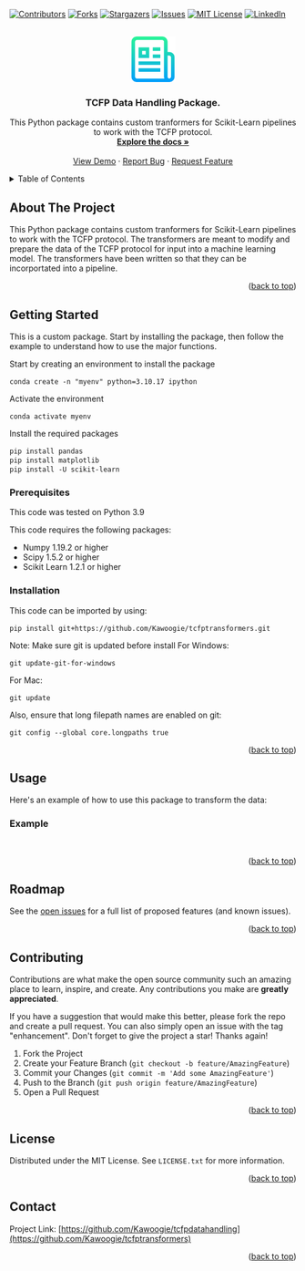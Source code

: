 <!-- Improved compatibility of back to top link: See: https://github.com/othneildrew/Best-README-Template/pull/73 -->
<a name="readme-top"></a>
<!-- -->



<!-- PROJECT SHIELDS -->
<!--
*** I'm using markdown "reference style" links for readability.
*** Reference links are enclosed in brackets [ ] instead of parentheses ( ).
*** See the bottom of this document for the declaration of the reference variables
*** for contributors-url, forks-url, etc. This is an optional, concise syntax you may use.
*** https://www.markdownguide.org/basic-syntax/#reference-style-links
-->
[![Contributors][contributors-shield]][contributors-url]
[![Forks][forks-shield]][forks-url]
[![Stargazers][stars-shield]][stars-url]
[![Issues][issues-shield]][issues-url]
[![MIT License][license-shield]][license-url]
[![LinkedIn][linkedin-shield]][linkedin-url]



<!-- PROJECT LOGO -->
<br />
<div align="center">
  <a href="https://github.com/Kawoogie/tcfptransformers">
    <img src="images/logo.png" alt="Logo" width="80" height="80">
  </a>

<h3 align="center">TCFP Data Handling Package.</h3>

  <p align="center">
    This Python package contains custom tranformers for Scikit-Learn pipelines to work with the TCFP protocol.
    <br />
    <a href="https://github.com/Kawoogie/tcfptransformers"><strong>Explore the docs »</strong></a>
    <br />
    <br />
    <a href="https://github.com/Kawoogie/tcfptransformers">View Demo</a>
    ·
    <a href="https://github.com/Kawoogie/tcfptransformers/issues">Report Bug</a>
    ·
    <a href="https://github.com/Kawoogie/tcfptransformers/issues">Request Feature</a>
  </p>
</div>



<!-- TABLE OF CONTENTS -->
<details>
  <summary>Table of Contents</summary>
  <ol>
    <li>
      <a href="#about-the-project">About The Project</a>
      <ul>
        </ul>
    </li>
    <li>
      <a href="#getting-started">Getting Started</a>
      <ul>
        <li><a href="#prerequisites">Prerequisites</a></li>
        <li><a href="#installation">Installation</a></li>
      </ul>
    </li>
    <li><a href="#usage">Usage</a></li>
    <li><a href="#roadmap">Roadmap</a></li>
    <li><a href="#contributing">Contributing</a></li>
    <li><a href="#license">License</a></li>
    <li><a href="#contact">Contact</a></li>    
  </ol>
</details>



<!-- ABOUT THE PROJECT -->
## About The Project
This Python package contains custom tranformers for Scikit-Learn pipelines to work with the TCFP protocol. The transformers are meant to modify and prepare the data of the TCFP protocol for input into a machine learning model. The transformers have been written so that they can be incorportated into a pipeline.
<p align="right">(<a href="#readme-top">back to top</a>)</p>




<!-- GETTING STARTED -->
## Getting Started

This is a custom package. Start by installing the package, then follow the example to understand how to use the major functions.

Start by creating an environment to install the package
```
conda create -n "myenv" python=3.10.17 ipython
```

Activate the environment
```
conda activate myenv
```

Install the required packages
```
pip install pandas
pip install matplotlib
pip install -U scikit-learn
```


### Prerequisites
This code was tested on Python 3.9

This code requires the following packages:
- Numpy 1.19.2 or higher
- Scipy 1.5.2 or higher
- Scikit Learn 1.2.1 or higher
  

### Installation
This code can be imported by using: 
```
pip install git+https://github.com/Kawoogie/tcfptransformers.git
```

Note: Make sure git is updated before install
For Windows:
```
git update-git-for-windows
```
For Mac:
```
git update
```
Also, ensure that long filepath names are enabled on git:
```
git config --global core.longpaths true
```


<p align="right">(<a href="#readme-top">back to top</a>)</p>

  


<!-- USAGE EXAMPLES -->
## Usage
Here's an example of how to use this package to transform the data: 
### Example 
```


```
<p align="right">(<a href="#readme-top">back to top</a>)</p>



<!-- ROADMAP -->
## Roadmap

See the [open issues](https://github.com/Kawoogie/tcfptransformers/issues) for a full list of proposed features (and known issues).

<p align="right">(<a href="#readme-top">back to top</a>)</p>



<!-- CONTRIBUTING -->
## Contributing

Contributions are what make the open source community such an amazing place to learn, inspire, and create. Any contributions you make are **greatly appreciated**.

If you have a suggestion that would make this better, please fork the repo and create a pull request. You can also simply open an issue with the tag "enhancement".
Don't forget to give the project a star! Thanks again!

1. Fork the Project
2. Create your Feature Branch (`git checkout -b feature/AmazingFeature`)
3. Commit your Changes (`git commit -m 'Add some AmazingFeature'`)
4. Push to the Branch (`git push origin feature/AmazingFeature`)
5. Open a Pull Request

<p align="right">(<a href="#readme-top">back to top</a>)</p>



<!-- LICENSE -->
## License

Distributed under the MIT License. See `LICENSE.txt` for more information.

<p align="right">(<a href="#readme-top">back to top</a>)</p>



<!-- CONTACT -->
## Contact
Project Link: [https://github.com/Kawoogie/tcfpdatahandling](https://github.com/Kawoogie/tcfptransformers)

<p align="right">(<a href="#readme-top">back to top</a>)</p>






<!-- MARKDOWN LINKS & IMAGES -->
<!-- https://www.markdownguide.org/basic-syntax/#reference-style-links -->
[contributors-shield]: https://img.shields.io/github/contributors/Kawoogie/tcfptransformers.svg?style=for-the-badge
[contributors-url]: https://github.com/Kawoogie/tcfptransformers/graphs/contributors
[forks-shield]: https://img.shields.io/github/forks/Kawoogie/tcfptransformers.svg?style=for-the-badge
[forks-url]: https://github.com/Kawoogie/tcfptransformers/network/members
[stars-shield]: https://img.shields.io/github/stars/Kawoogie/tcfptransformers.svg?style=for-the-badge
[stars-url]: https://github.com/Kawoogie/tcfptransformers/stargazers
[issues-shield]: https://img.shields.io/github/issues/Kawoogie/tcfptransformers.svg?style=for-the-badge
[issues-url]: https://github.com/Kawoogie/tcfptransformers/issues
[license-shield]: https://img.shields.io/github/license/Kawoogie/tcfptransformers.svg?style=for-the-badge
[license-url]: https://github.com/Kawoogie/tcfptransformers/blob/master/LICENSE.txt
[linkedin-shield]: https://img.shields.io/badge/-LinkedIn-black.svg?style=for-the-badge&logo=linkedin&colorB=555
[linkedin-url]: https://linkedin.com/in/lee-sikstrom-a6472a113
[product-screenshot]: images/screenshot.png
[Next.js]: https://img.shields.io/badge/next.js-000000?style=for-the-badge&logo=nextdotjs&logoColor=white
[Next-url]: https://nextjs.org/
[React.js]: https://img.shields.io/badge/React-20232A?style=for-the-badge&logo=react&logoColor=61DAFB
[React-url]: https://reactjs.org/
[Vue.js]: https://img.shields.io/badge/Vue.js-35495E?style=for-the-badge&logo=vuedotjs&logoColor=4FC08D
[Vue-url]: https://vuejs.org/
[Angular.io]: https://img.shields.io/badge/Angular-DD0031?style=for-the-badge&logo=angular&logoColor=white
[Angular-url]: https://angular.io/
[Svelte.dev]: https://img.shields.io/badge/Svelte-4A4A55?style=for-the-badge&logo=svelte&logoColor=FF3E00
[Svelte-url]: https://svelte.dev/
[Laravel.com]: https://img.shields.io/badge/Laravel-FF2D20?style=for-the-badge&logo=laravel&logoColor=white
[Laravel-url]: https://laravel.com
[Bootstrap.com]: https://img.shields.io/badge/Bootstrap-563D7C?style=for-the-badge&logo=bootstrap&logoColor=white
[Bootstrap-url]: https://getbootstrap.com
[JQuery.com]: https://img.shields.io/badge/jQuery-0769AD?style=for-the-badge&logo=jquery&logoColor=white
[JQuery-url]: https://jquery.com



